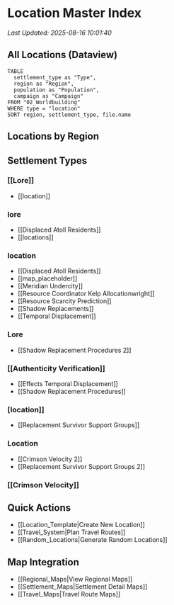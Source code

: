 # Location Master Index

*Last Updated: 2025-08-16 10:01:40*

## All Locations (Dataview)
```dataview
TABLE
  settlement_type as "Type",
  region as "Region",
  population as "Population",
  campaign as "Campaign"
FROM "02_Worldbuilding"
WHERE type = "location"
SORT region, settlement_type, file.name
```

## Locations by Region

## Settlement Types

### [[Lore]]
- [[location]]

### lore
- [[Displaced Atoll Residents]]
- [[locations]]

### location
- [[Displaced Atoll Residents]]
- [[map_placeholder]]
- [[Meridian Undercity]]
- [[Resource Coordinator Kelp Allocationwright]]
- [[Resource Scarcity Prediction]]
- [[Shadow Replacements]]
- [[Temporal Displacement]]

### Lore
- [[Shadow Replacement Procedures 2]]

### [[Authenticity Verification]]
- [[Effects Temporal Displacement]]
- [[Shadow Replacement Procedures]]

### [location]]
- [[Replacement Survivor Support Groups]]

### Location
- [[Crimson Velocity 2]]
- [[Replacement Survivor Support Groups 2]]

### [[Crimson Velocity]]

## Quick Actions
- [[Location_Template|Create New Location]]
- [[Travel_System|Plan Travel Routes]]
- [[Random_Locations|Generate Random Locations]]

## Map Integration
- [[Regional_Maps|View Regional Maps]]
- [[Settlement_Maps|Settlement Detail Maps]]
- [[Travel_Maps|Travel Route Maps]]
